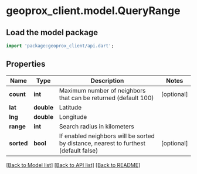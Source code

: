 # geoprox_client.model.QueryRange

## Load the model package
```dart
import 'package:geoprox_client/api.dart';
```

## Properties
Name | Type | Description | Notes
------------ | ------------- | ------------- | -------------
**count** | **int** | Maximum number of neighbors that can be returned (default 100) | [optional] 
**lat** | **double** | Latitude | 
**lng** | **double** | Longitude | 
**range** | **int** | Search radius in kilometers | 
**sorted** | **bool** | If enabled neighbors will be sorted by distance, nearest to furthest (default false) | [optional] 

[[Back to Model list]](../README.md#documentation-for-models) [[Back to API list]](../README.md#documentation-for-api-endpoints) [[Back to README]](../README.md)


